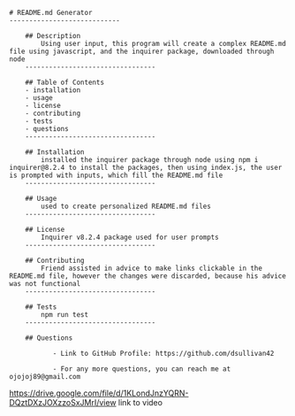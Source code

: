 
    # README.md Generator
    ----------------------------
    
        ## Description
            Using user input, this program will create a complex README.md file using javascript, and the inquirer package, downloaded through node
        ---------------------------------

        ## Table of Contents
        - installation
        - usage
        - license
        - contributing
        - tests
        - questions
        ---------------------------------

        ## Installation
            installed the inquirer package through node using npm i inquirer@8.2.4 to install the packages, then using index.js, the user is prompted with inputs, which fill the README.md file
        ---------------------------------

        ## Usage
            used to create personalized README.md files
        ---------------------------------

        ## License
            Inquirer v8.2.4 package used for user prompts
        ---------------------------------

        ## Contributing
            Friend assisted in advice to make links clickable in the README.md file, however the changes were discarded, because his advice was not functional
        ---------------------------------

        ## Tests
            npm run test
        ---------------------------------

        ## Questions
    
               - Link to GitHub Profile: https://github.com/dsullivan42
    
               - For any more questions, you can reach me at ojojoj89@gmail.com
    
https://drive.google.com/file/d/1KLondJnzYQRN-DQztDXzJOXzzoSxJMrI/view link to video

